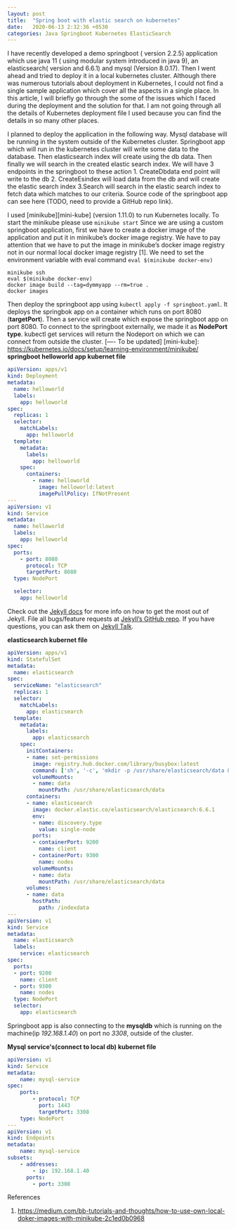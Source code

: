 ```yaml
---
layout: post
title:  "Spring boot with elastic search on kubernetes"
date:   2020-06-13 2:32:36 +0530
categories: Java Springboot Kubernetes ElasticSearch
---
```

I have recently developed a demo springboot ( version 2.2.5) application which use java 11 ( using modular system introduced in java 9), an elasticsearch( version and 6.6.1) and mysql 
(Version 8.0.17). Then I went ahead and tried to deploy it in a local kubernetes cluster. Although there was numerous tutorials about deployment in Kubernetes, I could not find a single sample application which cover all the aspects in a single place. In this article, I will briefly go through the some of the issues which I faced during the deployment and the solution for that. I am not going through all the details  of  Kubernetes deployment file I used because you can find the details in so many other places.

I planned to deploy the application in the following way. Mysql database will be running in the system outside of the Kubernetes cluster. Springboot app which will run in the kubernetes cluster will write some data to the database. Then elasticsearch index will create using the db data. Then finally we will search in the created  elastic search index. We will have 3 endpoints in the springboot to these action 1. CreateDbdata end point will write  to the db 2. CreateEsindex will load data from the db and will create the elastic search index 3.Search will search in the elastic search index to fetch data which matches to our criteria. Source code of the springboot app can see here (TODO, need to provide a GitHub repo link).

I used [minikube][mini-kube] (version 1.11.0) to run Kubernetes locally. 
To start the minikube please  use ```minikube start```
Since we are using   a custom springboot application, first we have to create a docker image of the application and put it in minikube’s docker image registry.  We have to pay attention that we have to put the image in minikube’s docker image registry not in our normal local docker image registry [1].
We need to set the environment variable with eval command ```eval $(minikube docker-env)```
```
minikube ssh
eval $(minikube docker-env)
docker image build --tag=dymmyapp --rm=true .
docker images
```

Then deploy the springboot app using  ```kubectl apply -f springboot.yaml```.  It deploys the springbok app on a container which runs on port 8080 (**targetPort**). Then a service will create which expose the springboot app on port 8080. 
To connect to the springboot externally, we made it as **NodePort type**. kubectl get services will return the Nodeport on which we can connect from outside the cluster.
[—- To be updated]
[mini-kube]: https://kubernetes.io/docs/setup/learning-environment/minikube/
**springboot helloworld app kubernet file**
```yaml
apiVersion: apps/v1
kind: Deployment
metadata:
  name: helloworld
  labels:
    app: helloworld
spec:
  replicas: 1
  selector:
    matchLabels:
      app: helloworld
  template:
    metadata:
      labels:
        app: helloworld
    spec:
      containers:
        - name: helloworld
          image: helloworld:latest
          imagePullPolicy: IfNotPresent
---
apiVersion: v1
kind: Service
metadata:
  name: helloworld
  labels:
    app: helloworld
spec:
  ports:
    - port: 8080
      protocol: TCP
      targetPort: 8080
  type: NodePort

  selector:
    app: helloworld          

```

Check out the [Jekyll docs][jekyll-docs] for more info on how to get the most out of Jekyll. File all bugs/feature requests at [Jekyll’s GitHub repo][jekyll-gh]. If you have questions, you can ask them on [Jekyll Talk][jekyll-talk].

[jekyll-docs]: https://jekyllrb.com/docs/home
[jekyll-gh]:   https://github.com/jekyll/jekyll
[jekyll-talk]: https://talk.jekyllrb.com/

**elasticsearch  kubernet file**
```yaml
apiVersion: apps/v1
kind: StatefulSet
metadata:
  name: elasticsearch
spec:
  serviceName: "elasticsearch"
  replicas: 1
  selector:
    matchLabels:
      app: elasticsearch
  template:
    metadata:
      labels:
        app: elasticsearch
    spec:
      initContainers:
      - name: set-permissions
        image: registry.hub.docker.com/library/busybox:latest
        command: ['sh', '-c', 'mkdir -p /usr/share/elasticsearch/data && chown 1000:1000 /usr/share/elasticsearch/data' ]
        volumeMounts:
        - name: data
          mountPath: /usr/share/elasticsearch/data
      containers:
      - name: elasticsearch
        image: docker.elastic.co/elasticsearch/elasticsearch:6.6.1
        env:
        - name: discovery.type
          value: single-node
        ports:
        - containerPort: 9200
          name: client
        - containerPort: 9300
          name: nodes
        volumeMounts:
        - name: data
          mountPath: /usr/share/elasticsearch/data
      volumes:
      - name: data
        hostPath:
          path: /indexdata
---
apiVersion: v1
kind: Service
metadata:
  name: elasticsearch
  labels:
    service: elasticsearch
spec:
  ports:
  - port: 9200
    name: client
  - port: 9300
    name: nodes
  type: NodePort  
  selector:
    app: elasticsearch
```
Springboot app is also connecting to the **mysqldb** which is running on the machine(ip *192.168.1.40*) on port no *3308*, outside of the cluster.

**Mysql service's(connect to local db) kubernet file**
```yaml
apiVersion: v1
kind: Service
metadata:
    name: mysql-service
spec:
    ports:
        - protocol: TCP
          port: 1443
          targetPort: 3308
    type: NodePort      
---
apiVersion: v1
kind: Endpoints
metadata:
    name: mysql-service
subsets:
    - addresses:
        - ip: 192.168.1.40
      ports:
        - port: 3308  
```        
References
1. https://medium.com/bb-tutorials-and-thoughts/how-to-use-own-local-doker-images-with-minikube-2c1ed0b0968
